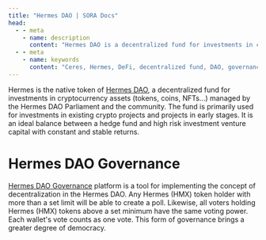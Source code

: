 ```yaml
---
title: "Hermes DAO | SORA Docs"
head:
  - - meta
    - name: description
      content: "Hermes DAO is a decentralized fund for investments in cryptocurrency assets."
  - - meta
    - name: keywords
      content: "Ceres, Hermes, DeFi, decentralized fund, DAO, governance, Polkaswap, SORA network"
---
```


Hermes is the native token of [Hermes DAO](https://hermes-dao.io/), a decentralized fund for investments in cryptocurrency assets (tokens, coins, NFTs...)
managed by the Hermes DAO Parliament and the community. 
The fund is primarily used for investments in existing crypto projects and projects in early stages.
It is an ideal balance between a hedge fund and high risk investment venture capital with constant and stable returns. 

# Hermes DAO Governance

[Hermes DAO Governance](https://hermes-dao.io/governance) platform is a tool for implementing the concept of decentralization in the Hermes DAO. 
Any Hermes (HMX) token holder with more than a set limit will be able to create a poll. Likewise, all voters holding Hermes (HMX) tokens above a set minimum have the same voting power. Each wallet's vote counts as one vote. This form of governance brings a greater degree of democracy.
